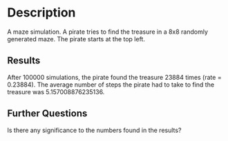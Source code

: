 # Description
A maze simulation. A pirate tries to find the treasure in a 8x8 randomly generated maze.
The pirate starts at the top left.
## Results
After 100000 simulations, the pirate found the treasure 23884 times (rate = 0.23884).
The average number of steps the pirate had to take to find the treasure was 5.157008876235136.

## Further Questions
Is there any significance to the numbers found in the results?

